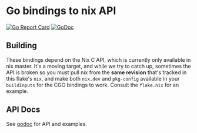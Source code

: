 # Go bindings to nix API

[![Go Report
Card](https://goreportcard.com/badge/github.com/farcaller/gonix)](https://goreportcard.com/report/github.com/farcaller/gonix)
[![GoDoc](https://godoc.org/github.com/farcaller/gonix?status.svg)](https://godoc.org/github.com/farcaller/gonix)

## Building

These bindings depend on the Nix C API, which is currently only available in nix
master. It's a moving target, and while we try to catch up, sometimes the API is
broken so you must pull nix from the **same revision** that's tracked in this
flake's `nix`, and make both `nix.dev` and `pkg-config` available in your
`buildInputs` for the CGO bindings to work. Consult the `flake.nix` for an
example.

## API Docs

See [godoc](https://godoc.org/github.com/farcaller/gonix) for API and examples.
